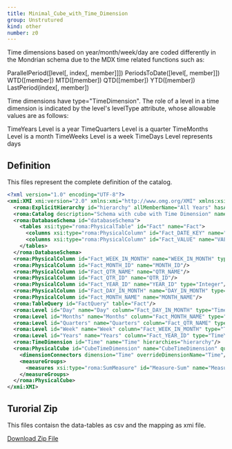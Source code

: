 ```yaml
---
title: Minimal_Cube_with_Time_Dimension
group: Unstrutured
kind: other
number: z0
---
```

Time dimensions based on year/month/week/day are coded differently in the Mondrian schema due to the MDX time related functions such as:

ParallelPeriod([level[, index[, member]]])
PeriodsToDate([level[, member]])
WTD([member])
MTD([member])
QTD([member])
YTD([member])
LastPeriod(index[, member])

Time dimensions have type="TimeDimension". The role of a level in a time dimension is indicated by the level's levelType attribute, whose allowable values are as follows:

TimeYears   Level is a year
TimeQuarters    Level is a quarter
TimeMonths  Level is a month
TimeWeeks   Level is a week
TimeDays    Level represents days



## Definition

This files represent the complete definition of the catalog.

```xml
<?xml version="1.0" encoding="UTF-8"?>
<xmi:XMI xmi:version="2.0" xmlns:xmi="http://www.omg.org/XMI" xmlns:xsi="http://www.w3.org/2001/XMLSchema-instance" xmlns:roma="https://www.daanse.org/spec/org.eclipse.daanse.rolap.mapping">
  <roma:ExplicitHierarchy id="hierarchy" allMemberName="All Years" hasAll="true" primaryKey="Fact_DATE_KEY" query="FactQuery" levels="Years Quarters Months Week Day"/>
  <roma:Catalog description="Schema with cube with Time Dimension" name="Minimal_Cube_with_Time_Dimension" cubes="CubeTimeDimension" dbschemas="databaseSchema"/>
  <roma:DatabaseSchema id="databaseSchema">
    <tables xsi:type="roma:PhysicalTable" id="Fact" name="Fact">
      <columns xsi:type="roma:PhysicalColumn" id="Fact_DATE_KEY" name="DATE_KEY" type="Timestamp"/>
      <columns xsi:type="roma:PhysicalColumn" id="Fact_VALUE" name="VALUE" type="Integer"/>
    </tables>
  </roma:DatabaseSchema>
  <roma:PhysicalColumn id="Fact_WEEK_IN_MONTH" name="WEEK_IN_MONTH" type="Integer"/>
  <roma:PhysicalColumn id="Fact_MONTH_ID" name="MONTH_ID"/>
  <roma:PhysicalColumn id="Fact_QTR_NAME" name="QTR_NAME"/>
  <roma:PhysicalColumn id="Fact_QTR_ID" name="QTR_ID"/>
  <roma:PhysicalColumn id="Fact_YEAR_ID" name="YEAR_ID" type="Integer"/>
  <roma:PhysicalColumn id="Fact_DAY_IN_MONTH" name="DAY_IN_MONTH" type="Integer"/>
  <roma:PhysicalColumn id="Fact_MONTH_NAME" name="MONTH_NAME"/>
  <roma:TableQuery id="FactQuery" table="Fact"/>
  <roma:Level id="Day" name="Day" column="Fact_DAY_IN_MONTH" type="TimeDays"/>
  <roma:Level id="Months" name="Months" column="Fact_MONTH_NAME" type="TimeMonths" ordinalColumn="Fact_MONTH_ID"/>
  <roma:Level id="Quarters" name="Quarters" column="Fact_QTR_NAME" type="TimeQuarters" ordinalColumn="Fact_QTR_ID"/>
  <roma:Level id="Week" name="Week" column="Fact_WEEK_IN_MONTH" type="TimeWeeks"/>
  <roma:Level id="Years" name="Years" column="Fact_YEAR_ID" type="TimeYears" uniqueMembers="true"/>
  <roma:TimeDimension id="Time" name="Time" hierarchies="hierarchy"/>
  <roma:PhysicalCube id="CubeTimeDimension" name="CubeTimeDimension" query="FactQuery">
    <dimensionConnectors dimension="Time" overrideDimensionName="Time"/>
    <measureGroups>
      <measures xsi:type="roma:SumMeasure" id="Measure-Sum" name="Measure-Sum" column="Fact_VALUE"/>
    </measureGroups>
  </roma:PhysicalCube>
</xmi:XMI>

```



## Turorial Zip
This files contaisn the data-tables as csv and the mapping as xmi file.

<a href="./zip/tutorial.timedimension.zip" download>Download Zip File</a>
